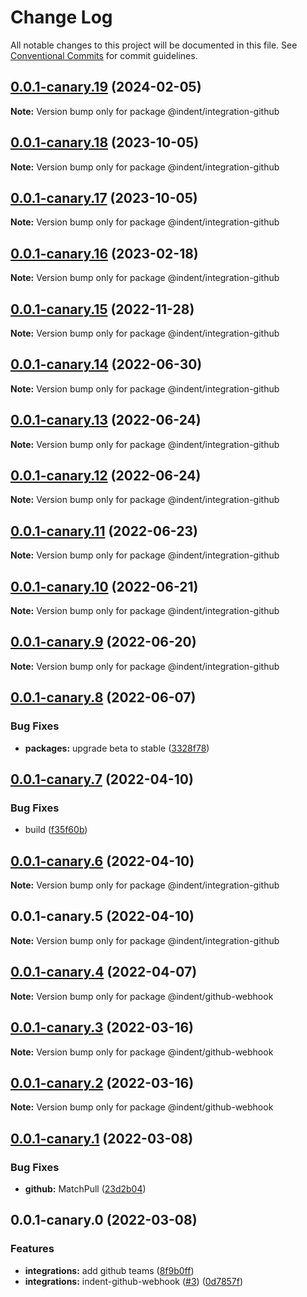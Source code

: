 # Change Log

All notable changes to this project will be documented in this file.
See [Conventional Commits](https://conventionalcommits.org) for commit guidelines.

## [0.0.1-canary.19](https://github.com/indentapis/integrations/compare/@indent/integration-github@0.0.1-canary.18...@indent/integration-github@0.0.1-canary.19) (2024-02-05)

**Note:** Version bump only for package @indent/integration-github





## [0.0.1-canary.18](https://github.com/indentapis/integrations/compare/@indent/integration-github@0.0.1-canary.17...@indent/integration-github@0.0.1-canary.18) (2023-10-05)

**Note:** Version bump only for package @indent/integration-github





## [0.0.1-canary.17](https://github.com/indentapis/integrations/compare/@indent/integration-github@0.0.1-canary.16...@indent/integration-github@0.0.1-canary.17) (2023-10-05)

**Note:** Version bump only for package @indent/integration-github





## [0.0.1-canary.16](https://github.com/indentapis/integrations/compare/@indent/integration-github@0.0.1-canary.15...@indent/integration-github@0.0.1-canary.16) (2023-02-18)

**Note:** Version bump only for package @indent/integration-github





## [0.0.1-canary.15](https://github.com/indentapis/integrations/compare/@indent/integration-github@0.0.1-canary.14...@indent/integration-github@0.0.1-canary.15) (2022-11-28)

**Note:** Version bump only for package @indent/integration-github





## [0.0.1-canary.14](https://github.com/indentapis/integrations/compare/@indent/integration-github@0.0.1-canary.13...@indent/integration-github@0.0.1-canary.14) (2022-06-30)

**Note:** Version bump only for package @indent/integration-github





## [0.0.1-canary.13](https://github.com/indentapis/integrations/compare/@indent/integration-github@0.0.1-canary.12...@indent/integration-github@0.0.1-canary.13) (2022-06-24)

**Note:** Version bump only for package @indent/integration-github





## [0.0.1-canary.12](https://github.com/indentapis/integrations/compare/@indent/integration-github@0.0.1-canary.11...@indent/integration-github@0.0.1-canary.12) (2022-06-24)

**Note:** Version bump only for package @indent/integration-github





## [0.0.1-canary.11](https://github.com/indentapis/integrations/compare/@indent/integration-github@0.0.1-canary.10...@indent/integration-github@0.0.1-canary.11) (2022-06-23)

**Note:** Version bump only for package @indent/integration-github





## [0.0.1-canary.10](https://github.com/indentapis/integrations/compare/@indent/integration-github@0.0.1-canary.9...@indent/integration-github@0.0.1-canary.10) (2022-06-21)

**Note:** Version bump only for package @indent/integration-github





## [0.0.1-canary.9](https://github.com/indentapis/integrations/compare/@indent/integration-github@0.0.1-canary.8...@indent/integration-github@0.0.1-canary.9) (2022-06-20)

**Note:** Version bump only for package @indent/integration-github





## [0.0.1-canary.8](https://github.com/indentapis/integrations/compare/@indent/integration-github@0.0.1-canary.7...@indent/integration-github@0.0.1-canary.8) (2022-06-07)


### Bug Fixes

* **packages:** upgrade beta to stable ([3328f78](https://github.com/indentapis/integrations/commit/3328f782bd84490ae1a6d6393740f2a67ee8bbb8))





## [0.0.1-canary.7](https://github.com/indentapis/integrations/compare/@indent/integration-github@0.0.1-canary.6...@indent/integration-github@0.0.1-canary.7) (2022-04-10)


### Bug Fixes

* build ([f35f60b](https://github.com/indentapis/integrations/commit/f35f60be6050a9f50ae5617be3583c6454e0d5d9))





## [0.0.1-canary.6](https://github.com/indentapis/integrations/compare/@indent/integration-github@0.0.1-canary.5...@indent/integration-github@0.0.1-canary.6) (2022-04-10)

**Note:** Version bump only for package @indent/integration-github





## 0.0.1-canary.5 (2022-04-10)

**Note:** Version bump only for package @indent/integration-github





## [0.0.1-canary.4](https://github.com/indentapis/integrations/compare/@indent/github-webhook@0.0.1-canary.3...@indent/github-webhook@0.0.1-canary.4) (2022-04-07)

**Note:** Version bump only for package @indent/github-webhook





## [0.0.1-canary.3](https://github.com/indentapis/integrations/compare/@indent/github-webhook@0.0.1-canary.2...@indent/github-webhook@0.0.1-canary.3) (2022-03-16)

**Note:** Version bump only for package @indent/github-webhook





## [0.0.1-canary.2](https://github.com/indentapis/integrations/compare/@indent/github-webhook@0.0.1-canary.1...@indent/github-webhook@0.0.1-canary.2) (2022-03-16)

**Note:** Version bump only for package @indent/github-webhook





## [0.0.1-canary.1](https://github.com/indentapis/integrations/compare/@indent/github-webhook@0.0.1-canary.0...@indent/github-webhook@0.0.1-canary.1) (2022-03-08)


### Bug Fixes

* **github:** MatchPull ([23d2b04](https://github.com/indentapis/integrations/commit/23d2b04ca50d29c51e3d00401b261d54065e05a0))





## 0.0.1-canary.0 (2022-03-08)


### Features

* **integrations:** add github teams ([8f9b0ff](https://github.com/indentapis/integrations/commit/8f9b0ffecd9ca1e6f4654137cc375becc34e31a8))
* **integrations:** indent-github-webhook ([#3](https://github.com/indentapis/integrations/issues/3)) ([0d7857f](https://github.com/indentapis/integrations/commit/0d7857f8ceff3f16b4b57e4dd83a26fdcc9d3f36))

